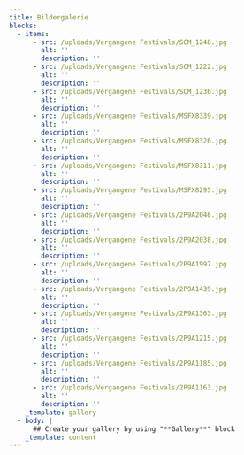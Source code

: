 ```yaml
---
title: Bildergalerie
blocks:
  - items:
      - src: /uploads/Vergangene Festivals/SCM_1248.jpg
        alt: ''
        description: ''
      - src: /uploads/Vergangene Festivals/SCM_1222.jpg
        alt: ''
        description: ''
      - src: /uploads/Vergangene Festivals/SCM_1236.jpg
        alt: ''
        description: ''
      - src: /uploads/Vergangene Festivals/MSFX8339.jpg
        alt: ''
        description: ''
      - src: /uploads/Vergangene Festivals/MSFX8326.jpg
        alt: ''
        description: ''
      - src: /uploads/Vergangene Festivals/MSFX8311.jpg
        alt: ''
        description: ''
      - src: /uploads/Vergangene Festivals/MSFX8295.jpg
        alt: ''
        description: ''
      - src: /uploads/Vergangene Festivals/2P9A2046.jpg
        alt: ''
        description: ''
      - src: /uploads/Vergangene Festivals/2P9A2038.jpg
        alt: ''
        description: ''
      - src: /uploads/Vergangene Festivals/2P9A1997.jpg
        alt: ''
        description: ''
      - src: /uploads/Vergangene Festivals/2P9A1439.jpg
        alt: ''
        description: ''
      - src: /uploads/Vergangene Festivals/2P9A1363.jpg
        alt: ''
        description: ''
      - src: /uploads/Vergangene Festivals/2P9A1215.jpg
        alt: ''
        description: ''
      - src: /uploads/Vergangene Festivals/2P9A1185.jpg
        alt: ''
        description: ''
      - src: /uploads/Vergangene Festivals/2P9A1163.jpg
        alt: ''
        description: ''
    _template: gallery
  - body: |
      ## Create your gallery by using "**Gallery**" block
    _template: content
---
```

























